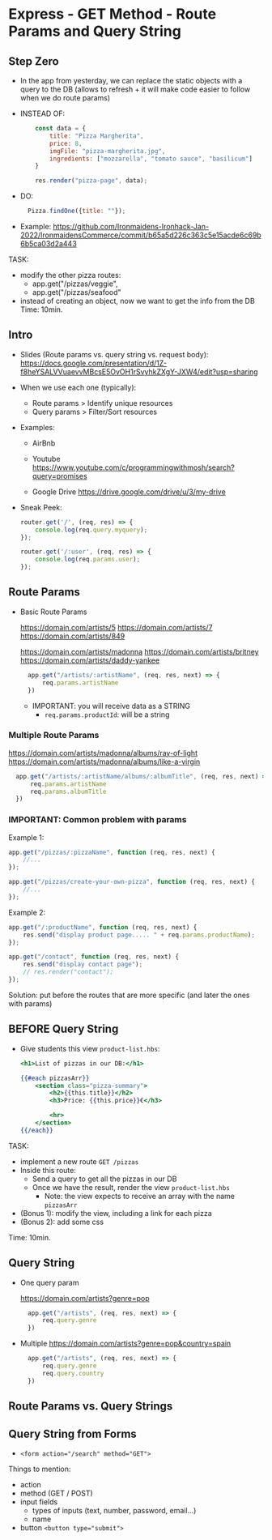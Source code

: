 

# Express - GET Method - Route Params and Query String


<!-- 

Status: draft (contains all the topics to cover but would be good to improve details)


Note:
- this lesson took much longer than it seems (we also saw many examples)
- students find it complex to understand.

Suggested approach: 
- show theory first:
  -- url structure 
  -- different ways to pass info (path, query string, body of post request)
  -- syntax to receive information for each of them

- once they've been exposed to the theory, codealong different examples
  -- include forms (needed for lab 'express spotify')
  -- codealong: e-commerce OR music app OR airbnb clone




- Basic exercise to refresh Express GET & POST:
  https://github.com/Ironhack-Team-Triangle-July2021/express-get-and-post-exercise

  Bonuses (for students that finish):
  - allow to filter by price also /products/categoryName
  - style
  - get the array of products from an external API (eg. https://github.com/public-apis/public-apis#shopping)

-->


## Step Zero

- In the app from yesterday, we can replace the static objects with a query to the DB (allows to refresh + it will make code easier to follow when we do route params)

- INSTEAD OF:

  ```js
      const data = {
          title: "Pizza Margherita",
          price: 8,
          imgFile: "pizza-margherita.jpg",
          ingredients: ["mozzarella", "tomato sauce", "basilicum"]
      }

      res.render("pizza-page", data);
  ```

- DO:
  ```js
    Pizza.findOne({title: ""});
  ```

- Example: https://github.com/Ironmaidens-Ironhack-Jan-2022/IronmaidensCommerce/commit/b65a5d226c363c5e15acde6c69b6b5ca03d2a443


TASK:
- modify the other pizza routes:
    - app.get("/pizzas/veggie",
    - app.get("/pizzas/seafood"
- instead of creating an object, now we want to get the info from the DB
Time: 10min.




## Intro


- Slides (Route params vs. query string vs. request body): 
  https://docs.google.com/presentation/d/1Z-f8heYSALVVuaevvMBcsE5OvOH1rSvyhkZXgY-JXW4/edit?usp=sharing



- When we use each one (typically):
  - Route params > Identify unique resources
  - Query params > Filter/Sort resources


- Examples: 
  - AirBnb

  - Youtube
  https://www.youtube.com/c/programmingwithmosh/search?query=promises

  - Google Drive
  https://drive.google.com/drive/u/3/my-drive



- Sneak Peek: 


    ```js
    router.get('/', (req, res) => {
        console.log(req.query.myquery);
    });
    ```

    ```js
    router.get('/:user', (req, res) => {
        console.log(req.params.user);
    });

    ```


## Route Params

- Basic Route Params

  https://domain.com/artists/5
  https://domain.com/artists/7
  https://domain.com/artists/849


  https://domain.com/artists/madonna
  https://domain.com/artists/britney
  https://domain.com/artists/daddy-yankee


  ```js
    app.get("/artists/:artistName", (req, res, next) => {
        req.params.artistName
    })
  ```



  - IMPORTANT: you will receive data as a STRING
    - `req.params.productId`: will be a string


### Multiple Route Params

  https://domain.com/artists/madonna/albums/ray-of-light
  https://domain.com/artists/madonna/albums/like-a-virgin


  ```js
    app.get("/artists/:artistName/albums/:albumTitle", (req, res, next) => {
        req.params.artistName
        req.params.albumTitle
    })
  ```



### IMPORTANT: Common problem with params


Example 1:

  ```js
  app.get("/pizzas/:pizzaName", function (req, res, next) {    
      //...
  });

  app.get("/pizzas/create-your-own-pizza", function (req, res, next) {
      //...
  });
  ```

Example 2:

  ```js
  app.get("/:productName", function (req, res, next) {    
      res.send("display product page..... " + req.params.productName);
  });

  app.get("/contact", function (req, res, next) {
      res.send("display contact page");
      // res.render("contact");
  });
  ```

Solution: put before the routes that are more specific (and later the ones with params)




## BEFORE Query String

<!--

@Luis: 

- IMPORTANT: (before this step) implement page with list of resources
  - ex. /search or /pizzas

-->

- Give students this view `product-list.hbs`:

  ```hbs
  <h1>List of pizzas in our DB:</h1>

  {{#each pizzasArr}}
      <section class="pizza-summary">
          <h2>{{this.title}}</h2>
          <h3>Price: {{this.price}}€</h3>

          <hr>
      </section>
  {{/each}}
  ```

TASK:
- implement a new route `GET /pizzas`
- Inside this route:
  - Send a query to get all the pizzas in our DB
  - Once we have the result, render the view `product-list.hbs`
    - Note: the view expects to receive an array with the name `pizzasArr`
- (Bonus 1): modify the view, including a link for each pizza
- (Bonus 2): add some css

Time: 10min.



## Query String

<!--

- Functionality:
  - maxPrice
  - sortBy

- maxPrice: convert to a number:

    let {maxPrice} = req.query;
    maxPrice = Number(maxPrice);

-->


- One query param

  https://domain.com/artists?genre=pop

  ```js
    app.get("/artists", (req, res, next) => {
        req.query.genre
    })
  ```

- Multiple
  https://domain.com/artists?genre=pop&country=spain


  ```js
    app.get("/artists", (req, res, next) => {
        req.query.genre
        req.query.country
    })
  ```



## Route Params vs. Query Strings



## Query String from Forms

- `<form action="/search" method="GET">`


Things to mention:
- action
- method (GET / POST)
- input fields
  - types of inputs (text, number, password, email...)
  - name
- button `<button type="submit">`

